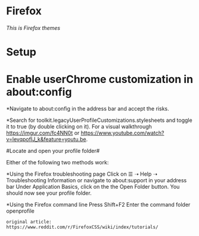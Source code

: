 # Firefox
###### This is Firefox themes ######

# Setup #

# Enable userChrome customization in about:config #

*Navigate to about:config in the address bar and accept the risks.

*Search for toolkit.legacyUserProfileCustomizations.stylesheets and toggle it to true (by double clicking on it).
    For a visual walkthrough https://imgur.com/fc4NN0t or https://www.youtube.com/watch?v=levqpofIJ_k&feature=youtu.be.

#Locate and open your profile folder#

Either of the following two methods work:

*Using the Firefox troubleshooting page Click on ☰ ➝ Help ➝ Troubleshooting Information or navigate to about:support in your address bar Under Application Basics, click on the the Open Folder button. You should now see your profile folder.

*Using the Firefox command line Press Shift+F2 Enter the command folder openprofile

    original article: https://www.reddit.com/r/FirefoxCSS/wiki/index/tutorials/

